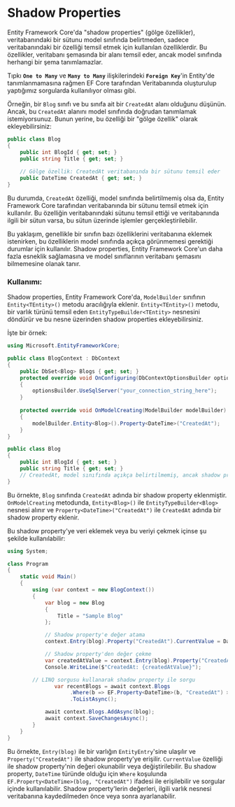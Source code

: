 ﻿# Shadow Properties
Entity Framework Core'da "shadow properties" (gölge özellikler), veritabanındaki bir sütunu model sınıfında belirtmeden, sadece veritabanındaki bir özelliği temsil etmek için kullanılan özelliklerdir. Bu özellikler, veritabanı şemasında bir alanı temsil eder, ancak model sınıfında herhangi bir şema tanımlamazlar.

Tıpkı **`One to Many`** ve **`Many to Many`** ilişkilerindeki **`Foreign Key`**'in Entity'de tanımlanmamasına rağmen EF Core tarafından Veritabanında oluşturulup yaptığımız sorgularda kullanılıyor olması gibi.

Örneğin, bir `Blog` sınıfı ve bu sınıfa ait bir `CreatedAt` alanı olduğunu düşünün. Ancak, bu `CreatedAt` alanını model sınıfında doğrudan tanımlamak istemiyorsunuz. Bunun yerine, bu özelliği bir "gölge özellik" olarak ekleyebilirsiniz:

```csharp
public class Blog
{
    public int BlogId { get; set; }
    public string Title { get; set; }
    
    // Gölge özellik: CreatedAt veritabanında bir sütunu temsil eder
    public DateTime CreatedAt { get; set; }
}
```

Bu durumda, `CreatedAt` özelliği, model sınıfında belirtilmemiş olsa da, Entity Framework Core tarafından veritabanında bir sütunu temsil etmek için kullanılır. Bu özelliğin veritabanındaki sütunu temsil ettiği ve veritabanında ilgili bir sütun varsa, bu sütun üzerinde işlemler gerçekleştirilebilir.

Bu yaklaşım, genellikle bir sınıfın bazı özelliklerini veritabanına eklemek istenirken, bu özelliklerin model sınıfında açıkça görünmemesi gerektiği durumlar için kullanılır. Shadow properties, Entity Framework Core'un daha fazla esneklik sağlamasına ve model sınıflarının veritabanı şemasını bilmemesine olanak tanır.
### Kullanımı:
Shadow properties, Entity Framework Core'da, `ModelBuilder` sınıfının `Entity<TEntity>()` metodu aracılığıyla eklenir. `Entity<TEntity>()` metodu, bir varlık türünü temsil eden `EntityTypeBuilder<TEntity>` nesnesini döndürür ve bu nesne üzerinden shadow properties ekleyebilirsiniz.

İşte bir örnek:

```csharp
using Microsoft.EntityFrameworkCore;

public class BlogContext : DbContext
{
    public DbSet<Blog> Blogs { get; set; }
	protected override void OnConfiguring(DbContextOptionsBuilder optionsBuilder) 
	{ 		
		optionsBuilder.UseSqlServer("your_connection_string_here"); 
	}
	
    protected override void OnModelCreating(ModelBuilder modelBuilder)
    {
        modelBuilder.Entity<Blog>().Property<DateTime>("CreatedAt");
    }
}

public class Blog
{
    public int BlogId { get; set; }
    public string Title { get; set; }
    // CreatedAt, model sınıfında açıkça belirtilmemiş, ancak shadow property olarak eklenmiştir
}
```

Bu örnekte, `Blog` sınıfında `CreatedAt` adında bir shadow property eklenmiştir. `OnModelCreating` metodunda, `Entity<Blog>()` ile `EntityTypeBuilder<Blog>` nesnesi alınır ve `Property<DateTime>("CreatedAt")` ile `CreatedAt` adında bir shadow property eklenir.

Bu shadow property'ye veri eklemek veya bu veriyi çekmek içinse şu şekilde kullanılabilir:

```csharp
using System;

class Program
{
    static void Main()
    {
        using (var context = new BlogContext())
        {
            var blog = new Blog
            {
                Title = "Sample Blog"
            };

            // Shadow property'e değer atama
            context.Entry(blog).Property("CreatedAt").CurrentValue = DateTime.Now;

            // Shadow property'den değer çekme
            var createdAtValue = context.Entry(blog).Property("CreatedAt").CurrentValue;
            Console.WriteLine($"CreatedAt: {createdAtValue}");

	    // LINQ sorgusu kullanarak shadow property ile sorgu
               var recentBlogs = await context.Blogs
					.Where(b => EF.Property<DateTime>(b, "CreatedAt") > DateTime.Now.AddMonths(-1)) 
					.ToListAsync();

            await context.Blogs.AddAsync(blog);
            await context.SaveChangesAsync();
        }
    }
}
```

Bu örnekte, `Entry(blog)` ile bir varlığın `EntityEntry`'sine ulaşılır ve `Property("CreatedAt")` ile shadow property'ye erişilir. `CurrentValue` özelliği ile shadow property'nin değeri okunabilir veya değiştirilebilir. Bu shadow property, `DateTime` türünde olduğu için `Where` koşulunda `EF.Property<DateTime>(blog, "CreatedAt")` ifadesi ile erişilebilir ve sorgular içinde kullanılabilir. Shadow property'lerin değerleri, ilgili varlık nesnesi veritabanına kaydedilmeden önce veya sonra ayarlanabilir.
